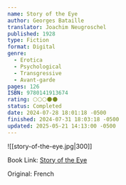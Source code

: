 ```yaml
---
name: Story of the Eye
author: Georges Bataille
translator: Joachim Neugroschel
published: 1928
type: Fiction
format: Digital
genre:
  - Erotica
  - Psychological
  - Transgressive
  - Avant-garde
pages: 126
ISBN: 9780141913674
rating: 🌕🌕🌕🌑🌑
status: Completed
date: 2024-07-28 18:01:18 -0500
finished: 2024-07-31 18:03:18 -0500
updated: 2025-05-21 14:13:00 -0500
---
```


![[story-of-the-eye.jpg|300]]

Book Link: [Story of the Eye](https://www.goodreads.com/book/show/436806.Story_of_the_Eye)

Original: French
